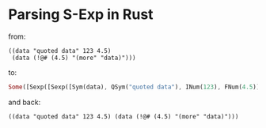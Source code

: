 # Parsing S-Exp in Rust

from:
```
((data "quoted data" 123 4.5)
 (data (!@# (4.5) "(more" "data)")))
 ```

to:
``` rust
Some([Sexp([Sexp([Sym(data), QSym("quoted data"), INum(123), FNum(4.5)]), Sexp([Sym(data), Sexp([Sym(!@#), Sexp([FNum(4.5)]), QSym("(more"), QSym("data)")])])])])
```

and back:
```
((data "quoted data" 123 4.5) (data (!@# (4.5) "(more" "data)")))
```
